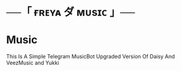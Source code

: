 # ──「 ғʀᴇʏᴀ ダ ᴍᴜsɪᴄ 」── 

# Music
This Is A Simple Telegram MusicBot Upgraded Version Of Daisy And VeezMusic and Yukki
